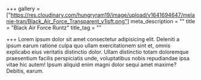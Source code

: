 +++
gallery = ["https://res.cloudinary.com/hungryram19/image/upload/v1641694647/melanie-tran/Black_Air_Force_Transparent_y1isft.png"]
meta_description = ""
title = "Black Air Force Runtz"
title_tag = ""

+++
Lorem ipsum dolor sit amet consectetur adipisicing elit. Deleniti a ipsum earum ratione culpa quo ullam exercitationem sint et, omnis explicabo eius veritatis distinctio dolor. Ullam distinctio totam doloremque praesentium facilis perspiciatis unde, voluptatibus nobis repudiandae ipsa vitae hic autem! Ipsum aliquid enim magni dolor sequi amet maxime? Debitis, earum.